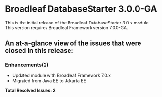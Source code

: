 # Broadleaf DatabaseStarter 3.0.0-GA

This is the initial release of the Broadleaf DatabaseStarter 3.0.x module. This version requires Broadleaf Framework version 7.0.0-GA.

## An at-a-glance view of the issues that were closed in this release:

### Enhancements(2)
- Updated module with Broadleaf Framework 7.0.x
- Migrated from Java EE to Jakarta EE

**Total Resolved Issues: 2**
